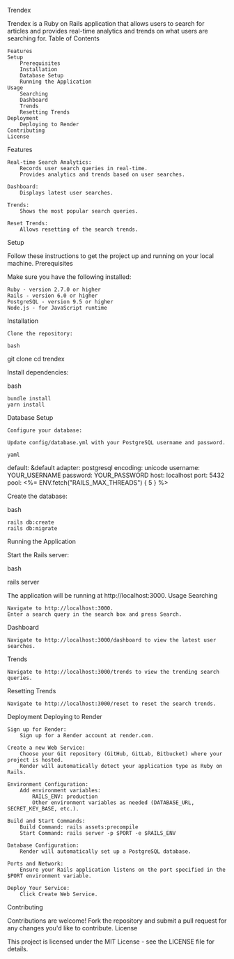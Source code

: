 Trendex

Trendex is a Ruby on Rails application that allows users to search for articles and provides real-time analytics and trends on what users are searching for.
Table of Contents

    Features
    Setup
        Prerequisites
        Installation
        Database Setup
        Running the Application
    Usage
        Searching
        Dashboard
        Trends
        Resetting Trends
    Deployment
        Deploying to Render
    Contributing
    License

Features

    Real-time Search Analytics:
        Records user search queries in real-time.
        Provides analytics and trends based on user searches.

    Dashboard:
        Displays latest user searches.

    Trends:
        Shows the most popular search queries.

    Reset Trends:
        Allows resetting of the search trends.

Setup

Follow these instructions to get the project up and running on your local machine.
Prerequisites

Make sure you have the following installed:

    Ruby - version 2.7.0 or higher
    Rails - version 6.0 or higher
    PostgreSQL - version 9.5 or higher
    Node.js - for JavaScript runtime

Installation

    Clone the repository:

    bash

git clone <repository-url>
cd trendex

Install dependencies:

bash

    bundle install
    yarn install

Database Setup

    Configure your database:

    Update config/database.yml with your PostgreSQL username and password.

    yaml

default: &default
  adapter: postgresql
  encoding: unicode
  username: YOUR_USERNAME
  password: YOUR_PASSWORD
  host: localhost
  port: 5432
  pool: <%= ENV.fetch("RAILS_MAX_THREADS") { 5 } %>

Create the database:

bash

    rails db:create
    rails db:migrate

Running the Application

Start the Rails server:

bash

rails server

The application will be running at http://localhost:3000.
Usage
Searching

    Navigate to http://localhost:3000.
    Enter a search query in the search box and press Search.

Dashboard

    Navigate to http://localhost:3000/dashboard to view the latest user searches.

Trends

    Navigate to http://localhost:3000/trends to view the trending search queries.

Resetting Trends

    Navigate to http://localhost:3000/reset to reset the search trends.

Deployment
Deploying to Render

    Sign up for Render:
        Sign up for a Render account at render.com.

    Create a new Web Service:
        Choose your Git repository (GitHub, GitLab, Bitbucket) where your project is hosted.
        Render will automatically detect your application type as Ruby on Rails.

    Environment Configuration:
        Add environment variables:
            RAILS_ENV: production
            Other environment variables as needed (DATABASE_URL, SECRET_KEY_BASE, etc.).

    Build and Start Commands:
        Build Command: rails assets:precompile
        Start Command: rails server -p $PORT -e $RAILS_ENV

    Database Configuration:
        Render will automatically set up a PostgreSQL database.

    Ports and Network:
        Ensure your Rails application listens on the port specified in the $PORT environment variable.

    Deploy Your Service:
        Click Create Web Service.

Contributing

Contributions are welcome! Fork the repository and submit a pull request for any changes you'd like to contribute.
License

This project is licensed under the MIT License - see the LICENSE file for details.